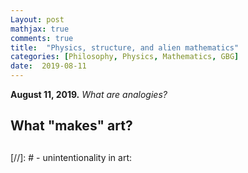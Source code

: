 ```yaml
---
Layout: post
mathjax: true
comments: true
title:  "Physics, structure, and alien mathematics"
categories: [Philosophy, Physics, Mathematics, GBG]
date:  2019-08-11
---
```


**August 11, 2019.** *What are analogies?*

## What "makes" art?

## 

[//]: # - unintentionality in art:
